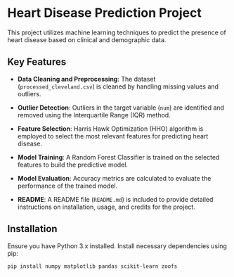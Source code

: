 # Heart Disease Prediction Project

This project utilizes machine learning techniques to predict the presence of heart disease based on clinical and demographic data.

## Key Features

- **Data Cleaning and Preprocessing**: The dataset (`processed_cleveland.csv`) is cleaned by handling missing values and outliers.
  
- **Outlier Detection**: Outliers in the target variable (`num`) are identified and removed using the Interquartile Range (IQR) method.

- **Feature Selection**: Harris Hawk Optimization (HHO) algorithm is employed to select the most relevant features for predicting heart disease.

- **Model Training**: A Random Forest Classifier is trained on the selected features to build the predictive model.

- **Model Evaluation**: Accuracy metrics are calculated to evaluate the performance of the trained model.

- **README**: A README file (`README.md`) is included to provide detailed instructions on installation, usage, and credits for the project.

## Installation

Ensure you have Python 3.x installed. Install necessary dependencies using pip:

```bash
pip install numpy matplotlib pandas scikit-learn zoofs
